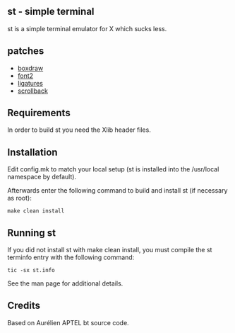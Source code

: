 st - simple terminal
--------------------
st is a simple terminal emulator for X which sucks less.

patches
-------
- [boxdraw](https://st.suckless.org/patches/boxdraw/)
- [font2](https://st.suckless.org/patches/font2/)
- [ligatures](https://st.suckless.org/patches/ligatures/)
- [scrollback](https://st.suckless.org/patches/scrollback/)

Requirements
------------
In order to build st you need the Xlib header files.


Installation
------------
Edit config.mk to match your local setup (st is installed into
the /usr/local namespace by default).

Afterwards enter the following command to build and install st (if
necessary as root):

    make clean install


Running st
----------
If you did not install st with make clean install, you must compile
the st terminfo entry with the following command:

    tic -sx st.info

See the man page for additional details.

Credits
-------
Based on Aurélien APTEL <aurelien dot aptel at gmail dot com> bt source code.


